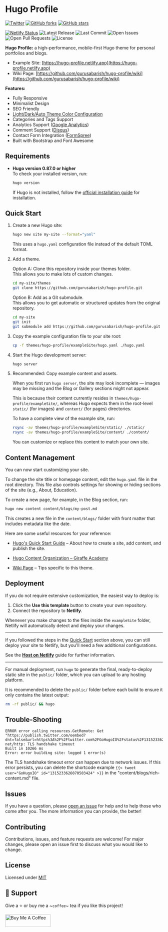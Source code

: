 # Hugo Profile

[![Twitter](https://img.shields.io/twitter/url?label=Tweet&style=social&url=https%3A%2F%2Fgithub.com%2Fgurusabarish%2Fhugo-profile)](https://twitter.com/intent/tweet?text=Wow:&url=https%3A%2F%2Fgithub.com%2Fgurusabarish%2Fhugo-profile) [![GitHub forks](https://img.shields.io/github/forks/gurusabarish/hugo-profile?style=plastic)](https://github.com/gurusabarish/hugo-profile/network) [![GitHub stars](https://img.shields.io/github/stars/gurusabarish/hugo-profile?style=plastic)](https://github.com/gurusabarish/hugo-profile/stargazers)

[![Netlify Status](https://api.netlify.com/api/v1/badges/5c1dcb34-cada-4c80-82b7-cfdbdbd7c774/deploy-status)](https://app.netlify.com/sites/hugo-profile/deploys)
![Latest Release](https://img.shields.io/github/v/release/gurusabarish/hugo-profile?include_prereleases)
![Last Commit](https://img.shields.io/github/last-commit/gurusabarish/hugo-profile)
![Open Issues](https://img.shields.io/github/issues/gurusabarish/hugo-profile?color=important)
![Open Pull Requests](https://img.shields.io/github/issues-pr/gurusabarish/hugo-profile?color=yellowgreen)
![License](https://img.shields.io/github/license/gurusabarish/hugo-profile)

**Hugo Profile:** a high-performance, mobile-first Hugo theme for personal portfolios and blogs.

- Example Site: [https://hugo-profile.netlify.app](https://hugo-profile.netlify.app)
- Wiki Page: [https://github.com/gurusabarish/hugo-profile/wiki](https://github.com/gurusabarish/hugo-profile/wiki)

**Features:**
- Fully Responsive
- Minimalist Design
- SEO Friendly
- [Light/Dark/Auto Theme Color Configuration](https://github.com/gurusabarish/hugo-profile/wiki/Color-Customization)
- Categories and Tags Support
- Analytics Support ([Google Analytics](https://gohugo.io/templates/internal/#google-analytics))
- Comment Support ([Disqus](https://gohugo.io/content-management/comments/))
- Contact Form Integration ([FormSpree](https://formspree.io/))
- Built with Bootstrap and Font Awesome


## Requirements

- **Hugo version 0.87.0 or higher**   
To check your installed version, run:   
  ```bash
  hugo version
  ```
  If Hugo is not installed, follow the [official installation guide](https://gohugo.io/installation/) for installation.


## Quick Start 

1. Create a new Hugo site:  

    ```bash
    hugo new site my-site --format="yaml"
    ```  
    This uses a `hugo.yaml` configuration file instead of the default TOML format. 

2. Add a theme.  

    Option A: Clone this repository inside your themes folder.  
    This allows you to make lots of custom changes.
    ```bash
    cd my-site/themes
    git clone https://github.com/gurusabarish/hugo-profile.git
    ```

    Option B: Add as a Git submodule.  
    This allows you to get automatic or structured updates from the original repository.

    ```bash
    cd my-site
    git init
    git submodule add https://github.com/gurusabarish/hugo-profile.git themes/hugo-profile
    ```    

3. Copy the example configuration file to your site root:
    ```bash
    cp -f themes/hugo-profile/exampleSite/hugo.yaml ./hugo.yaml
    ```

4. Start the Hugo development server:
    ```bash
    hugo server
    ```
5. Recommended: Copy example content and assets.

    When you first run `hugo server`, the site may look incomplete — images may be missing and the Blog or Gallery sections might not appear.  

    This is because their content currently resides in `themes/hugo-profile/exampleSite/`, whereas Hugo expects them in the root-level `static/` (for images) and `content/` (for pages) directories.

    To have a complete view of the example site, run:  

    ```bash
    rsync -av themes/hugo-profile/exampleSite/static/ ./static/
    rsync -av themes/hugo-profile/exampleSite/content/ ./content/
    ```

    You can customize or replace this content to match your own site.


## Content Management

You can now start customizing your site.

To change the site title or homepage content, edit the `hugo.yaml` file in the root directory. This file also controls settings for showing or hiding sections of the site (e.g., About, Education).

To create a new page, for example, in the Blog section, run:

```bash
hugo new content content/blogs/my-post.md
```

This creates a new file in the `content/blogs/` folder with front matter that includes metadata like the date.

Here are some useful resources for your reference:

* [Hugo's Quick Start Guide](https://gohugo.io/getting-started/quick-start/) – About how to create a site, add content, and publish the site.

* [Hugo Content Organization – Giraffe Academy](https://www.mikedane.com/static-site-generators/hugo/content-organization/)

* [Wiki Page](https://github.com/gurusabarish/hugo-profile/wiki) – Tips specific to this theme.


## Deployment

If you do not require extensive customization, the easiest way to deploy is:
1. Click the **Use this template** button to create your own repository.
2. Connect the repository to **Netlify**.

Whenever you make changes to the files inside the `exampleSite` folder, Netlify will automatically detect and deploy your changes. 

---


If you followed the steps in the [Quick Start](#quick-start) section above, you can still deploy your site to Netlify, but you'll need a few additional configurations.   

See the **[Host on Netlify](https://gohugo.io/hosting-and-deployment/hosting-on-netlify/)** guide for further information.

---

For manual deployment, run `hugo` to generate the final, ready-to-deploy static site in the `public/` folder, which you can upload to any hosting platform.

It is recommended to delete the `public/` folder before each build to ensure it only contains the latest output:

```bash
rm -rf public/ && hugo
```


## Trouble-Shooting

```
ERROR error calling resources.GetRemote: Get "https://publish.twitter.com/oembed?dnt=false&url=https%3A%2F%2Ftwitter.com%2FGoHugoIO%2Fstatus%2F1315233626070503424": net/http: TLS handshake timeout
Built in 10266 ms
Error: error building site: logged 1 error(s)
```
The TLS handshake timeout error can happen due to network issues. If this error persists, you can delete the shortcode example `{{< tweet user="GoHugoIO" id="1315233626070503424" >}}` in the "content/blogs/rich-content.md" file.


## Issues

If you have a question, please [open an issue](https://github.com/gurusabarish/hugo-profile/issues) for help and to help those who come after you. The more information you can provide, the better!

## Contributing

Contributions, issues, and feature requests are welcome! For major changes, please open an issue first to discuss what you would like to change.

## License

Licensed under [MIT](LICENSE)

## 🤝 Support

Give a ⭐️ or buy me a ~`coffee`~ tea if you like this project!

<a href="https://www.buymeacoffee.com/gurusabarish" target="_blank" rel="noopener"><img src="https://cdn.buymeacoffee.com/buttons/v2/default-yellow.png" height="40" width="145" alt="Buy Me A Coffee"></a>
